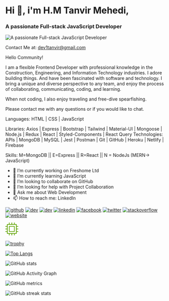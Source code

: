 # Hi 👋, i'm H.M Tanvir Mehedi,
### A passionate Full-stack JavaScript Developer
![A passionate Full-stack JavaScript Developer](https://scontent.fdac8-1.fna.fbcdn.net/v/t39.30808-6/302550241_186100230476879_5150470495806905529_n.png?_nc_cat=104&ccb=1-7&_nc_sid=e3f864&_nc_eui2=AeES1sKdaD80JgkFEfkwF6tyLVn37QMF6tstWfftAwXq26Pikr2-oXRGwmnT5lgUUOCYh65KMbv1wvLsbKTVALua&_nc_ohc=byTjK5SR1WAAX8830cR&tn=HNIEAKruj8SOBNDC&_nc_ht=scontent.fdac8-1.fna&oh=00_AT9qe4i2seNOGylDd-G-t-x5_A7yyvpucCawvLCarM93hA&oe=6314CD9E)

Contact Me at: dev1tanvir@gmail.com

Hello Community!

I am a flexible Frontend Developer with professional knowledge in the Construction, Engineering, and Information Technology industries. I adore building things. And have been fascinated with software and technology.
I bring a unique and diverse perspective to any team, and enjoy the process of collaborating, communicating, coding, and learning.

When not coding, I also enjoy traveling and free-dive spearfishing.

Please contact me with any questions or if you would like to chat.

Languages:
HTML | CSS | JavaScript 

Libraries:
Axios | Express | Bootstrap | Tailwind | Material-UI | Mongoose | Node.js | Redux | React | Styled-Components 
| React Query
Technologies:
APIs | MongoDB | MySQL | Jest | Postman | Git | GitHub | Heroku | Netlify | Firebase


Skills: M=MongoDB || E=Express || R=React || N = NodeJs (MERN-> JavaScript) 

- 🔭 I’m currently working on Freshome Ltd 
- 🌱 I’m currently learning JavaScript 
- 👯 I’m looking to collaborate on GitHub 
- 🤔 I’m looking for help with Project Collaboration 
- 💬 Ask me about Web Development  
- 📫 How to reach me: LinkedIn 


[<img src='https://cdn.jsdelivr.net/npm/simple-icons@3.0.1/icons/github.svg' alt='github' height='40'>](https://github.com/tanvirmehedi)  [<img src='https://cdn.jsdelivr.net/npm/simple-icons@3.0.1/icons/dev-dot-to.svg' alt='dev' height='40'>](https://dev.to/tanvirjisn)  [<img src='https://cdn.jsdelivr.net/npm/simple-icons@3.0.1/icons/hashnode.svg' alt='dev' height='40'>](https://tanvirmehedi.hashnode.dev/)  [<img src='https://cdn.jsdelivr.net/npm/simple-icons@3.0.1/icons/linkedin.svg' alt='linkedin' height='40'>](https://www.linkedin.com/in/tanvirmehedi1/)  [<img src='https://cdn.jsdelivr.net/npm/simple-icons@3.0.1/icons/facebook.svg' alt='facebook' height='40'>](https://www.facebook.com/tanvirjisn)  [<img src='https://cdn.jsdelivr.net/npm/simple-icons@3.0.1/icons/twitter.svg' alt='twitter' height='40'>](https://twitter.com/Tanvirjisn)  [<img src='https://cdn.jsdelivr.net/npm/simple-icons@3.0.1/icons/stackoverflow.svg' alt='stackoverflow' height='40'>](https://stackoverflow.com/users/16969366)  [<img src='https://cdn.jsdelivr.net/npm/simple-icons@3.0.1/icons/icloud.svg' alt='website' height='40'>](https://tanvirportfolio.netlify.app/)  

<a href='https://docs.github.com/en/developers'><img src='https://raw.githubusercontent.com/acervenky/animated-github-badges/master/assets/devbadge.gif' width='40' height='40'></a> 

[![trophy](https://github-profile-trophy.vercel.app/?username=tanvirmehedi)](https://github.com/ryo-ma/github-profile-trophy)

[![Top Langs](https://github-readme-stats.vercel.app/api/top-langs/?username=tanvirmehedi)](https://github.com/anuraghazra/github-readme-stats)

![GitHub stats](https://github-readme-stats.vercel.app/api?username=tanvirmehedi&show_icons=true&count_private=true)  

![GitHub Activity Graph](https://activity-graph.herokuapp.com/graph?username=tanvirmehedi)  

![GitHub metrics](https://metrics.lecoq.io/tanvirmehedi)  

![GitHub streak stats](https://github-readme-streak-stats.herokuapp.com/?user=tanvirmehedi)  

